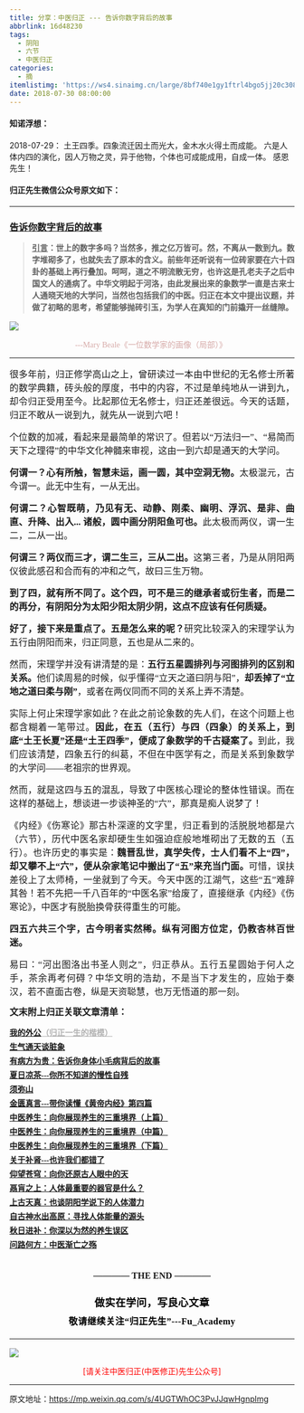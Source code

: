 ```yaml
---
title: 分享：中医归正 --- 告诉你数字背后的故事
abbrlink: 16d48230
tags:
  - 阴阳
  - 六节
  - 中医归正
categories:
  - 摘
itemlistimg: 'https://ws4.sinaimg.cn/large/8bf740e1gy1ftrl4bgo5jj20c308v3yu.jpg'
date: 2018-07-30 08:00:00
---
```


#### 知诺浮想：
2018-07-29：
土王四季。四象流迁因土而光大，金木水火得土而成能。
六是人体内四的演化，因人万物之灵，异于他物，个体也可成能成用，自成一体。
感恩先生！


#### 归正先生微信公众号原文如下：
---

###  [告诉你数字背后的故事](https://mp.weixin.qq.com/s/4UGTWhOC3PvJJqwHgnplmg "跳转至原文")



<div class="rich_media_content ">
                    <blockquote style="white-space: normal;"><p style="margin-top: 15px;margin-bottom: 10px;text-align: justify;line-height: 1.5em;"><span style="font-family: 仿宋;font-size: 16px;"><span style="text-decoration: underline;"><strong><span style="font-size: 14px;">引言</span></strong></span><strong><span style="font-size: 14px;">：</span></strong></span><span style="font-size: 16px;font-family: 仿宋;"><strong><span style="font-size: 14px;">世上的数字多吗？当然多，推之亿万皆可。然，不离从一数到九。数字堆砌多了，也就失去了原本的含义。前些年还听说有一位砖家要在六十四卦的基础上再行叠加。呵呵，道之不明流散无穷，也许这是孔老夫子之后中国文人的通病了。中华文明起于河洛，由此发展出来的象数学一直是古来士人通晓天地的大学问，当然也包括我们的中医。归正在本文中提出议题，并做了初略的思考，希望能够抛砖引玉，为学人在真知的门前撬开一丝缝隙。</span></strong></span><br  /></p></blockquote><p style="text-align: center;line-height: normal;"><img style="clear: both; display: block; margin:auto;" src="https://ws4.sinaimg.cn/large/8bf740e1gy1ftrl4bgo5jj20c308v3yu.jpg" data-type="jpeg" data-w="435" style=""  /></p><p style="margin-top: 5px;margin-bottom: 5px;white-space: normal;text-align: center;line-height: normal;"><span style="color: rgb(215, 171, 169);font-family: 仿宋;font-size: 14px;">---Mary Beale《一位数学家的画像（局部）》&nbsp;</span></p><hr  /><p style="margin-bottom: 15px;margin-top: 15px;text-align: justify;"><span style="font-family:宋体;font-size:14px;"><span style="font-family: 仿宋;font-size: 16px;text-align: justify;">很多年前，归正修学高山之上，曾研读过一本由中世纪的无名修士所著的数学典籍，砖头般的厚度，书中的内容，不过是单纯地从一讲到九，却令归正受用至今。比起那位无名修士，归正还差很远。今天的话题，归正不敢从一说到九，就先从一说到六吧！</span></span><br  /></p><p style="margin-bottom: 15px;margin-top: 15px;text-align: justify;"><span style="font-family:宋体;font-size:14px;"><span style="font-family: 仿宋;font-size: 16px;text-align: justify;">个位数的加减，看起来是最简单的常识了。但若以“万法归一”、“易简而天下之理得”的中华文化神髓来审视，这由一到六却是通天的大学问。</span></span></p><p style="margin-bottom: 15px;margin-top: 15px;text-align: justify;"><strong><span style="font-family:宋体;font-size:14px;"><span style="font-family: 仿宋;font-size: 16px;text-align: justify;">何谓一？心有所触，智慧未运，画一圆，其中空洞无物。</span></span></strong><span style="font-family:宋体;font-size:14px;"><span style="font-family: 仿宋;font-size: 16px;text-align: justify;">太极混元，古今谓一。此无中生有，一从无出。</span></span></p><p style="margin-bottom: 15px;margin-top: 15px;text-align: justify;"><strong><span style="font-family:宋体;font-size:14px;"><span style="font-family: 仿宋;font-size: 16px;text-align: justify;">何谓二？心智既萌，乃见有无、动静、刚柔、幽明、浮沉、是非、曲直、升降、出入... 诸般，圆中画分阴阳鱼可也。</span></span></strong><span style="font-family:宋体;font-size:14px;"><span style="font-family: 仿宋;font-size: 16px;text-align: justify;">此太极而两仪，谓一生二，二从一出。</span></span></p><p style="margin-bottom: 15px;margin-top: 15px;text-align: justify;"><strong><span style="font-family:宋体;font-size:14px;"><span style="font-family: 仿宋;font-size: 16px;text-align: justify;">何谓三？两仪而三才，谓二生三，三从二出。</span></span></strong><span style="font-family:宋体;font-size:14px;"><span style="font-family: 仿宋;font-size: 16px;text-align: justify;">这第三者，乃是从阴阳两仪彼此感召和合而有的冲和之气，故曰三生万物。</span></span></p><p style="margin-bottom: 15px;margin-top: 15px;text-align: justify;"><strong><span style="font-family:宋体;font-size:14px;"><span style="font-family: 仿宋;font-size: 16px;text-align: justify;">到了四，就有所不同了。这个四，可不是三的继承者或衍生者，而是二的再分，有阴阳分为太阳少阳太阴少阴，这点不应该有任何质疑。</span></span></strong></p><p style="margin-bottom: 15px;margin-top: 15px;text-align: justify;"><strong><span style="font-family:宋体;font-size:14px;"><span style="font-family: 仿宋;font-size: 16px;text-align: justify;">好了，接下来是重点了。五是怎么来的呢？</span></span></strong><span style="font-family:宋体;font-size:14px;"><span style="font-family: 仿宋;font-size: 16px;text-align: justify;">研究比较深入的宋理学认为五行由阴阳而来，归正同意，五也是从二来的。</span></span></p><p style="margin-bottom: 15px;margin-top: 15px;text-align: justify;"><span style="font-family:宋体;font-size:14px;"><span style="font-family: 仿宋;font-size: 16px;text-align: justify;">然而，宋理学并没有讲清楚的是：<strong>五行五星圆排列与河图排列的区别和关系。</strong>他们读周易的时候，似乎懂得“立天之道曰阴与阳”，<strong>却丢掉了“立地之道曰柔与刚”</strong>，或者在两仪同而不同的关系上弄不清楚。</span></span></p><p style="margin-bottom: 15px;margin-top: 15px;text-align: justify;"><span style="font-family:宋体;font-size:14px;"><span style="font-family: 仿宋;font-size: 16px;text-align: justify;">实际上何止宋理学家如此？在此之前论象数的先人们，在这个问题上也都含糊着一笔带过。<strong>因此，在五（五行）与四（四象）的关系上，到底“土王长夏”还是“土王四季”，便成了象数学的千古疑案了。</strong>到此，我们应该清楚，四象五行的纠葛，不但在中医学有之，而是关系到象数学的大学问——老祖宗的世界观。</span></span></p><p style="margin-bottom: 15px;margin-top: 15px;text-align: justify;"><span style="font-family:宋体;font-size:14px;"><span style="font-family: 仿宋;font-size: 16px;text-align: justify;">然而，就是这四与五的混乱，导致了中医核心理论的整体性错误。而在这样的基础上，想谈进一步谈神圣的“六”，那真是痴人说梦了！</span></span></p><p style="margin-bottom: 15px;margin-top: 15px;text-align: justify;"><span style="font-family:宋体;font-size:14px;"><span style="font-family: 仿宋;font-size: 16px;text-align: justify;">《内经》《伤寒论》那古朴深邃的文字里，归正看到的活脱脱地都是六（六节），历代中医名家却硬生生如强迫症般地堆砌出了无数的五（五行）。</span></span><span style="font-family: 仿宋;font-size: 16px;">也许历史的事实是：<strong>魏晋乱世，真学失传，士人们看不上“四”，却又攀不上“六”，便从杂家笔记中搬出了“五”来充当门面。</strong>可惜，误扶差役上了太师椅，一坐就到了今天。</span><span style="font-family: 仿宋;font-size: 16px;">今天中医的江湖气，这些“五”难辞其咎！</span><span style="font-family: 仿宋;font-size: 16px;">若不先把一千八百年的“中医名家”给废了，直接继承《内经》《伤寒论》，中医才有脱胎换骨获得重生的可能。</span></p><p style="margin-bottom: 15px;margin-top: 15px;text-align: justify;"><strong><span style="font-family:宋体;font-size:14px;"><span style="font-family: 仿宋;font-size: 16px;text-align: justify;">四五六共三个字，古今明者实然稀。</span></span><span style="font-family: 仿宋;font-size: 16px;">纵有河图方位定，仍教杏林百世迷。</span></strong></p><p style="margin-bottom: 15px;margin-top: 15px;text-align: justify;"><span style="font-family: 仿宋;font-size: 16px;text-align: justify;">易曰：“河出图洛出书圣人则之”，归正恭从。五行五星圆始于何人之手，茶余再考何碍？中华文明的浩劫，不是当下才发生的，应始于秦汉，若不直面古卷，纵是天资聪慧，也万无悟道的那一刻。</span></p><p style="margin-top: 15px;margin-bottom: 15px;white-space: normal;text-align: justify;line-height: 1.5em;"><span style="font-size: 16px;font-family: 仿宋;"><strong><span style="text-align: center;">文末附上归正关联文章清单：</span></strong></span></p><p style="margin-top: 15px;white-space: normal;text-align: justify;line-height: normal;margin-bottom: 5px;"><span style="font-size: 16px;font-family: 仿宋;"><strong><span style="text-align: center;"><span style="text-align: justify;text-decoration: underline;font-family: 仿宋;font-size: 14px;color: rgb(178, 178, 178);"><strong><a href="http://mp.weixin.qq.com/s?__biz=MzI5NzQzMzY5NQ==&amp;mid=2247483946&amp;idx=1&amp;sn=ea0bcd7f5add86208cff4173eadf6556&amp;chksm=ecb46d1adbc3e40cd0deb6d82999f4e138aeccfbcc696966f0eab5f4732075037fa7eb6caa07&amp;scene=21#wechat_redirect" target="_blank">我的外公</a></strong></span><span style="text-align: justify;text-decoration: underline;color: rgb(178, 178, 178);font-family: 仿宋;font-size: 14px;"><strong>（归正一生的楷模）</strong></span></span></strong></span></p><p style="margin-top: 5px;white-space: normal;text-align: justify;line-height: normal;margin-bottom: 5px;"><strong style="text-decoration: underline;font-family: 仿宋;font-size: 14px;"><span style="text-align: center;"><a href="http://mp.weixin.qq.com/s?__biz=MzI5NzQzMzY5NQ==&amp;mid=2247484097&amp;idx=1&amp;sn=6b5303a98deb745460ac396ed9075e3f&amp;chksm=ecb46df1dbc3e4e781475723f1bba1f89c51e8f9692d05d23464ab645bb222382e8e0c2cb948&amp;scene=21#wechat_redirect" target="_blank" style="text-decoration: underline;font-family: 仿宋;font-size: 14px;">生气通天谈脏象</a></span></strong></p><p style="margin-top: 5px;white-space: normal;text-align: justify;line-height: normal;margin-bottom: 5px;"><a href="http://mp.weixin.qq.com/s?__biz=MzI5NzQzMzY5NQ==&amp;mid=2247484089&amp;idx=1&amp;sn=d49c8b96732f8c6b9e0d703ad6ee7695&amp;chksm=ecb46d89dbc3e49f2b4c29c40ead678d8132b4e7fdac14faff72c31b9e61f2a864d5d2ca663d&amp;scene=21#wechat_redirect" target="_blank" style="text-decoration: underline;font-family: 仿宋;font-size: 14px;"><strong><span style="text-align: center;">有病方为贵：告诉你身体小毛病背后的故事</span></strong></a><br  /></p><p style="margin-top: 5px;white-space: normal;text-align: justify;line-height: normal;margin-bottom: 5px;"><a href="http://mp.weixin.qq.com/s?__biz=MzI5NzQzMzY5NQ==&amp;mid=2247484082&amp;idx=1&amp;sn=6c2a09b103e76aa6041d712ed9f82832&amp;chksm=ecb46d82dbc3e494f78c5f23b44a24f4293589edfd568c9b26f807cf0c9716b9259a58cefd36&amp;scene=21#wechat_redirect" target="_blank" style="text-decoration: underline;font-family: 仿宋;font-size: 14px;"><strong><span style="text-align: center;">夏日凉茶---你所不知道的慢性自残</span></strong></a><br  /></p><p style="margin-top: 5px;white-space: normal;text-align: justify;line-height: normal;margin-bottom: 5px;"><a href="http://mp.weixin.qq.com/s?__biz=MzI5NzQzMzY5NQ==&amp;mid=2247484080&amp;idx=1&amp;sn=51809d420a42817696022ddf63003bb4&amp;chksm=ecb46d80dbc3e496c41d9312594da891e5b4d2eec284c4975b60b3cd710546dd4f4c3a9ee4b5&amp;scene=21#wechat_redirect" target="_blank" style="text-decoration: underline;font-family: 仿宋;font-size: 14px;"><strong><span style="text-align: center;">须弥山</span></strong></a><br  /></p><p style="margin-top: 5px;white-space: normal;text-align: justify;line-height: normal;margin-bottom: 5px;"><a href="http://mp.weixin.qq.com/s?__biz=MzI5NzQzMzY5NQ==&amp;mid=2247484076&amp;idx=1&amp;sn=cd2b46bc48a4075026a01d38815a63db&amp;chksm=ecb46d9cdbc3e48af3bfcc8a5b4d186fd4ccc542734a32eacea1646a8035a83a238492a57616&amp;scene=21#wechat_redirect" target="_blank" style="text-decoration: underline;font-family: 仿宋;font-size: 14px;"><strong><span style="text-align: center;">金匮真言---带你读懂《黄帝内经》第四篇</span></strong></a><br  /></p><p style="margin-top: 5px;white-space: normal;text-align: justify;line-height: normal;margin-bottom: 5px;"><a href="http://mp.weixin.qq.com/s?__biz=MzI5NzQzMzY5NQ==&amp;mid=2247484017&amp;idx=1&amp;sn=d0f084e2e82ea3822e285f5e8b7007d4&amp;chksm=ecb46d41dbc3e457f75beffdbbbbfc29cbe402abe598f8dca515e4937e91a7229cc1a033c706&amp;scene=21#wechat_redirect" target="_blank" style="text-decoration: underline;font-family: 仿宋;font-size: 14px;"><strong><span style="text-align: center;">中医养生：向你展现养生的三重境界（上篇）</span></strong></a><br  /></p><p style="margin-top: 5px;white-space: normal;text-align: justify;line-height: normal;margin-bottom: 5px;"><a href="http://mp.weixin.qq.com/s?__biz=MzI5NzQzMzY5NQ==&amp;mid=2247484018&amp;idx=1&amp;sn=4e2861aaf71440a4affcb0146c970bfb&amp;chksm=ecb46d42dbc3e454b14d9f1188211230c849f53456a06b095f8a01d9f91524a13e40d53ea519&amp;scene=21#wechat_redirect" target="_blank" style="text-decoration: underline;font-family: 仿宋;font-size: 14px;"><strong><span style="text-align: center;">中医养生：向你展现养生的三重境界（中篇）</span></strong></a><br  /></p><p style="margin-top: 5px;white-space: normal;text-align: justify;line-height: normal;margin-bottom: 5px;"><a href="http://mp.weixin.qq.com/s?__biz=MzI5NzQzMzY5NQ==&amp;mid=2247484019&amp;idx=1&amp;sn=28340c71ce9b8ac44c11d6d2e7e21ea2&amp;chksm=ecb46d43dbc3e455a9f542c7ecd7bcafb0136638e99fc9bfc63f1f1dfe30832e8fbe2d91c40e&amp;scene=21#wechat_redirect" target="_blank" style="text-decoration: underline;font-family: 仿宋;font-size: 14px;"><strong><span style="text-align: center;">中医养生：向你展现养生的三重境界（下篇）</span></strong></a><br  /></p><p style="margin-top: 5px;white-space: normal;text-align: justify;line-height: normal;margin-bottom: 5px;"><a href="http://mp.weixin.qq.com/s?__biz=MzI5NzQzMzY5NQ==&amp;mid=2247483985&amp;idx=1&amp;sn=b780a7a5cd02671a3b702ed55dbcd0d1&amp;chksm=ecb46d61dbc3e47799e5ae15f1dc74f3514b42c458397fb31bf8e79e1de64d70857dd676eaaf&amp;scene=21#wechat_redirect" target="_blank" style="text-decoration: underline;font-family: 仿宋;font-size: 14px;"><strong><span style="text-align: center;">关于补肾---也许我们都错了</span></strong></a><br  /></p><p style="margin-top: 5px;margin-bottom: 5px;white-space: normal;text-align: justify;line-height: normal;"><a href="http://mp.weixin.qq.com/s?__biz=MzI5NzQzMzY5NQ==&amp;mid=2247483964&amp;idx=1&amp;sn=f3981bc0edee904bfcf1f8318ba17db9&amp;chksm=ecb46d0cdbc3e41a1b9690db7c84e9150a12dd3fba6ddcb109fc3dec54f2a88f6f540db9b44b&amp;scene=21#wechat_redirect" target="_blank" style="text-decoration: underline;font-family: 仿宋;font-size: 14px;"><strong><span style="text-align: center;">仰望苍穹：向你还原古人眼中的天</span></strong></a><br  /></p><p style="margin-top: 5px;margin-bottom: 5px;white-space: normal;text-align: justify;line-height: normal;"><a href="http://mp.weixin.qq.com/s?__biz=MzI5NzQzMzY5NQ==&amp;mid=2247483978&amp;idx=1&amp;sn=8a2b070cdea10f3e13c9a26ed681ac5f&amp;chksm=ecb46d7adbc3e46c5200a646a4ff3d08a03fd76ccc80f345cd6abeab27281086a1f37ddac95c&amp;scene=21#wechat_redirect" target="_blank" style="text-decoration: underline;font-family: 仿宋;font-size: 14px;"><strong><span style="text-align: center;">鬲肓之上：人体最重要的器官是什么？</span></strong></a><br  /></p><p style="margin-top: 5px;margin-bottom: 5px;white-space: normal;text-align: justify;line-height: normal;"><span style="font-family: 仿宋;font-size: 14px;text-decoration: underline;"><strong><span style="text-align: center;"><a href="http://mp.weixin.qq.com/s?__biz=MzI5NzQzMzY5NQ==&amp;mid=2247483962&amp;idx=1&amp;sn=6be5770bbdd904f8217bb21488377fa6&amp;chksm=ecb46d0adbc3e41ce6dd2ab0ff37d30a40d735e4c3e6ebc7f92aa9038eb2c5f1f35a188aab7e&amp;scene=21#wechat_redirect" target="_blank" style="text-align: justify;">上古天真：也谈阴阳学说下的人体潜力</a></span></strong></span></p><p style="margin-top: 5px;margin-bottom: 5px;white-space: normal;text-align: justify;line-height: normal;"><a href="http://mp.weixin.qq.com/s?__biz=MzI5NzQzMzY5NQ==&amp;mid=2247483837&amp;idx=1&amp;sn=ee187f53d00e93d4df6fcf2d4cecd2a9&amp;chksm=ecb46e8ddbc3e79b68c067618a189e628651cf85a23b947cdb7e4aa3a1edd3b4f100d4566b97&amp;scene=21#wechat_redirect" target="_blank" style="text-decoration: underline;font-family: 仿宋;font-size: 14px;"><strong><span style="text-align: center;">自古神水出高原：寻找人体能量的源头</span></strong></a></p><p style="margin-top: 5px;margin-bottom: 5px;white-space: normal;text-align: justify;line-height: normal;"><a href="http://mp.weixin.qq.com/s?__biz=MzI5NzQzMzY5NQ==&amp;mid=2247483847&amp;idx=1&amp;sn=f02c5a071da452eb11bc6bb9c0199a27&amp;chksm=ecb46ef7dbc3e7e16a5a0dae76ad0c4b7b1bcaea6f8d8b4443ef3856dc04330aaaf1303c4264&amp;scene=21#wechat_redirect" target="_blank" style="text-decoration: underline;font-family: 仿宋;font-size: 14px;"><strong><span style="text-align: center;">秋日进补：你深以为然的养生误区</span></strong></a><br  /></p><p style="margin-top: 5px;margin-bottom: 5px;white-space: normal;text-align: justify;line-height: normal;"><strong style="text-decoration: underline;font-family: 仿宋;font-size: 14px;"><span style="text-align: center;"><a href="http://mp.weixin.qq.com/s?__biz=MzI5NzQzMzY5NQ==&amp;mid=2247483810&amp;idx=1&amp;sn=76cf625456e4eb1471582c069c78f59c&amp;chksm=ecb46e92dbc3e784b8c66c85e67fc74d6dd1237916c9b5ad15bb778f10feb2877992183e28ff&amp;scene=21#wechat_redirect" target="_blank" style="text-decoration: underline;font-family: 仿宋;font-size: 14px;">问路何方：中医渐亡之殇</a></span></strong></p><p style="margin-top: 5px;margin-bottom: 5px;white-space: normal;text-align: justify;line-height: normal;"><br  /></p><p style="margin-top: 15px;margin-bottom: 15px;white-space: normal;text-align: center;"><span style="font-family: 仿宋;font-size: 16px;"><strong style="text-align: justify;">———— THE&nbsp;END ————</strong></span></p><p style="margin-top: 15px;margin-bottom: 15px;white-space: normal;text-align: justify;"><span style="font-family: 仿宋;font-size: 16px;"></span></p><p style="margin-top: 25px;margin-bottom: 5px;font-size: 16px;white-space: normal;max-width: 100%;min-height: 1em;color: rgb(62, 62, 62);text-align: center;line-height: 1.75em;box-sizing: border-box !important;word-wrap: break-word !important;"><strong><span style="font-size: 18px;color: rgb(0, 0, 0);max-width: 100%;font-family: 仿宋;letter-spacing: 0.5px;box-sizing: border-box !important;word-wrap: break-word !important;">做实在学问，写良心文章</span></strong></p><p style="margin-top: 5px;margin-bottom: 15px;font-size: 16px;white-space: normal;max-width: 100%;min-height: 1em;color: rgb(62, 62, 62);line-height: 1.75em;text-align: center;box-sizing: border-box !important;word-wrap: break-word !important;"><strong><span style="color: rgb(0, 0, 0);max-width: 100%;font-family: 仿宋;letter-spacing: 0.5px;box-sizing: border-box !important;word-wrap: break-word !important;">敬请继续关注“归正先生”---Fu_Academy</span></strong></p><hr style="font-size: 16px;white-space: normal;max-width: 100%;color: rgb(62, 62, 62);box-sizing: border-box !important;word-wrap: break-word !important;"  />
					<img style="clear: both; display: block; margin:auto;" src="https://ws1.sinaimg.cn/mw690/8bf740e1gy1fgqt1hfuomj20hs0bzmyp.jpg" /><p style="text-align: center; color: red">[请关注中医归正(中医修正)先生公众号]</p><hr />
                </div>



原文地址：https://mp.weixin.qq.com/s/4UGTWhOC3PvJJqwHgnplmg



